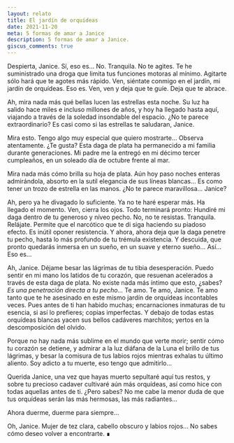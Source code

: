 ```yaml
---
layout: relato
title: El jardín de orquídeas
date: 2021-11-20
meta: 5 formas de amar a Janice
description: 5 formas de amar a Janice.
giscus_comments: true
---
```


Despierta, Janice. Sí, eso es... No. Tranquila. No te agites. Te he suministrado una droga que limita tus funciones motoras al mínimo. Agitarte sólo hará que te agotes más rápido. Ven, siéntate conmigo en el jardín, mi jardín de orquídeas. Eso es. Ven, ven y deja que te guíe. Deja que te abrace. 

Ah, mira nada más qué bellas lucen las estrellas esta noche. Su luz ha salido hace miles e incluso millones de años, y hoy ha llegado hasta aquí, viajando a través de la soledad insondable del espacio. ¿No te parece extraordinario? Es casi como si las estrellas te saludaran, Janice. 

Mira esto. Tengo algo muy especial que quiero mostrarte… Observa atentamente. ¿Te gusta? Esta daga de plata ha permanecido a mi familia durante generaciones. Mi padre me la entregó en mi décimo tercer cumpleaños, en un soleado día de octubre frente al mar. 

Mira nada más cómo brilla su hoja de plata. Aún hoy paso noches enteras admirándola, absorto en la sutil elegancia de sus líneas blancas… Es como tener un trozo de estrella en las manos. ¿No te parece maravillosa… Janice?

Ah, pero ya he divagado lo suficiente. Ya no te haré esperar más. Ha llegado el momento. Ven, cierra los ojos. Todo terminará pronto: Hundiré mi daga dentro de tu generoso y níveo pecho. No, no te resistas. Tranquila. Relájate. Permite que el narcótico que te di siga haciendo su piadoso efecto. Es inútil oponer resistencia. Y ahora, ahora deja que la daga penetre tu pecho, hasta lo más profundo de tu trémula existencia. Y descuida, que pronto quedarás inmersa en un sueño, en un suave y eterno sueño… Así… Eso es…

Ah, Janice. Déjame besar las lágrimas de tu tibia desesperación. Puedo sentir en mi mano los latidos de tu corazón, que resuenan acelerados a través de esta daga de plata. No existe nada más íntimo que esto, ¿sabes? *Es una penetración directa a tu pecho…* Te amo. Te amo, Janice. Te amo tanto que te he asesinado en este mismo jardín de orquídeas incontables veces. Pues antes de ti han habido muchas; encarnaciones inmaturas de tu esencia, si así lo prefieres; copias imperfectas. Y debajo de todas estas orquídeas blancas yacen sus bellos cadáveres marchitos; yertos en la descomposición del olvido. 

Porque no hay nada más sublime en el mundo que verte morir; sentir cómo tu corazón se detiene, y admirar a la luz diáfana de la Luna el brillo de tus lágrimas, y besar la comisura de tus labios rojos mientras exhalas tu último aliento. Soy adicto a tu muerte, eso tengo que admitirlo... 

Querida Janice, una vez que hayas muerto sepultaré aquí tus restos, y sobre tu precioso cadaver cultivaré aún más orquídeas, así como hice con todas aquellas antes de ti. ¿Pero sabes? No me cabe la menor duda de que tus orquídeas serán las más hermosas, las más radiantes... 

Ahora duerme, duerme para siempre…

Oh, Janice. Mujer de tez clara, cabello obscuro y labios rojos... No sabes cómo deseo volver a encontrarte. ∎